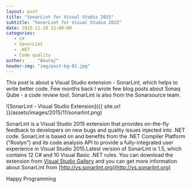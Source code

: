 ```yaml
---
layout: post
title: "SonarLint for Visual Studio 2015"
subtitle: "SonarLint for Visual Studio 2015"
date: 2015-11-18 12:00:00
categories: 
   - C#
   - SonarLint
   - .NET
   - Code quality
author:     "Anuraj"
header-img: "img/post-bg-01.jpg"
---
```

This post is about a Visual Studio extension - SonarLint, which helps to write better code. Few months back I wrote few blog posts about Sonaq Qube - a code review tool. SonarLint is also from the Sonarsource team. 

![SonarLint - Visual Studio Extension]({{ site.url }}/assets/images/2015/11/sonarlint.png)

SonarLint is a Visual Studio 2015 extension that provides on-the-fly feedback to developers on new bugs and quality issues injected into .NET code. SonarLint is based on and benefits from the .NET Compiler Platform ("Roslyn") and its code analysis API to provide a fully-integrated user experience in Visual Studio 2015.Latest version of SonarLint is 1.5, which contains 12 C# and 10 Visual Basic .NET rules. You can download the extension from  [Visual Studio Gallery](https://visualstudiogallery.msdn.microsoft.com/47d1049d-bb27-454e-aab8-24566c85e548) and you can get more information about SonarLint from [http://vs.sonarlint.org](http://vs.sonarlint.org)

Happy Programming